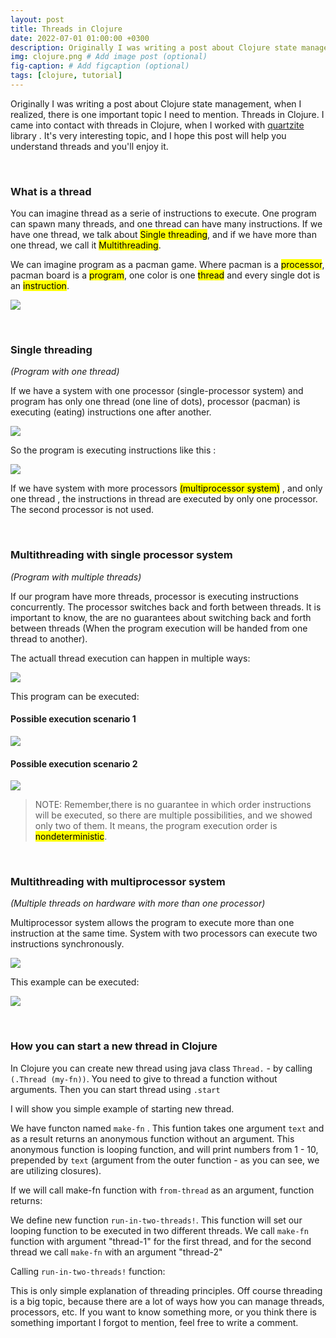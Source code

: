 ```yaml
---
layout: post
title: Threads in Clojure
date: 2022-07-01 01:00:00 +0300
description: Originally I was writing a post about Clojure state management when I realized there is one important topic I need to mention. Threads in Clojure.
img: clojure.png # Add image post (optional)
fig-caption: # Add figcaption (optional)
tags: [clojure, tutorial]
---
```


Originally I was writing a post about Clojure state management, when I realized, there is one important topic I need to mention. Threads in Clojure. I came into contact with threads in Clojure, when I worked with [quartzite](https://github.com/michaelklishin/quartzite) library .
It's very interesting topic, and I hope this post will help you understand threads and you'll enjoy it.

&nbsp;

### What is a thread

You can imagine thread as a serie of instructions to execute. One program can spawn many threads, and one thread can have many instructions. If we have one thread, we talk about <mark>Single threading</mark>, and if we have more than one thread, we call it <mark>Multithreading</mark>.

We can imagine program as a pacman game. Where pacman is a <mark>processor</mark>, pacman board is a <mark>program</mark>, one color is one <mark>thread</mark> and every single dot is an <mark>instruction</mark>.


![]({{site.baseurl}}/assets/img/threads/1.png#threads)

&nbsp;

### Single threading
_(Program with one thread)_


If we have a system with one processor (single-processor system) and program has only one thread (one line of dots), processor (pacman) is executing (eating) instructions one after another.

![]({{site.baseurl}}/assets/img/threads/2.png#threads)

So the program is executing instructions like this : 

![]({{site.baseurl}}/assets/img/threads/3.png#threads)

If we have system with more processors <mark>(multiprocessor system)</mark> , and only one thread , the instructions in thread are executed by only one processor. The second processor is not used.

&nbsp;

### Multithreading with single processor system

_(Program with multiple threads)_


If our program have more threads, processor is executing instructions concurrently. The processor switches back and forth between threads. It is important to know, the are no guarantees about switching back and forth between threads (When the program execution will be handed from one thread to another). 

The actuall thread execution can happen in multiple ways:

![]({{site.baseurl}}/assets/img/threads/4.png#threads)

This program can be executed:

#### Possible execution scenario 1

![]({{site.baseurl}}/assets/img/threads/5.png#threads)

#### Possible execution scenario 2

![]({{site.baseurl}}/assets/img/threads/6.png#threads)

>NOTE: Remember,there is no guarantee in which order instructions will be executed, so there are multiple possibilities, and we showed only two of them. It means, the program execution order is <mark>nondeterministic</mark>.


&nbsp;
### Multithreading with multiprocessor system

_(Multiple threads on hardware with more than one processor)_

Multiprocessor system allows the program to execute more than one instruction at the same time. System with two processors can execute two instructions synchronously.

![]({{site.baseurl}}/assets/img/threads/7.png#threads)

This example can be executed: 

![]({{site.baseurl}}/assets/img/threads/8.png#threads)


&nbsp;

### How you can start a new thread in Clojure

In Clojure you can create new thread using java class `Thread.` - by calling `(.Thread (my-fn))`. You need to give to thread a function without arguments. Then you can start thread using `.start` 

I will show you simple example of starting new thread.

We have functon named `make-fn` . This funtion takes one argument `text` and as a result returns an anonymous function without an argument. This anonymous function is looping function, and will print numbers from 1 - 10, prepended by `text` (argument from the outer function - as you can see, we are utilizing closures).

<script src="https://gist.github.com/d91b2a60f86c7a5d3c3a.js"></script>


If we will call make-fn function with `from-thread` as an argument, function returns:

<script src="https://gist.github.com/820d9492580b0ccee18a.js"></script>

We define new function `run-in-two-threads!`. This function will set our looping function to be executed in two different threads. We call `make-fn` function with argument "thread-1" for the first thread, and for the second thread we call `make-fn` with an argument "thread-2"

<script src="https://gist.github.com/827baf720061f0ddf3ca.js"></script>

Calling `run-in-two-threads!` function:

<script src="https://gist.github.com/cde02575a16ca3c6eaa1.js"></script>

This is only simple explanation of threading principles. Off course threading is a big topic, because there are a lot of ways how you can manage threads, processors, etc. 
If you want to know something more, or you think there is something important I forgot to mention, feel free to write a comment.


